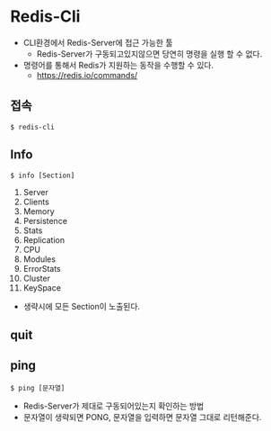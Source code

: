 # Redis-Cli
- CLI환경에서 Redis-Server에 접근 가능한 툴
  - Redis-Server가 구동되고있지않으면 당연히 명령을 실행 할 수 없다.
- 명령어를 통해서 Redis가 지원하는 동작을 수행할 수 있다.
  - https://redis.io/commands/


## 접속
```shell
$ redis-cli
```

## Info
```shell
$ info [Section]
```
1. Server
2. Clients
3. Memory
4. Persistence
5. Stats
6. Replication
7. CPU
8. Modules
9. ErrorStats
10. Cluster
11. KeySpace
- 생략시에 모든 Section이 노출된다.

## quit

## ping
```shell
$ ping [문자열]
```
- Redis-Server가 제대로 구동되어있는지 확인하는 방법
- 문자열이 생략되면 PONG, 문자열을 입력하면 문자열 그대로 리턴해준다.
